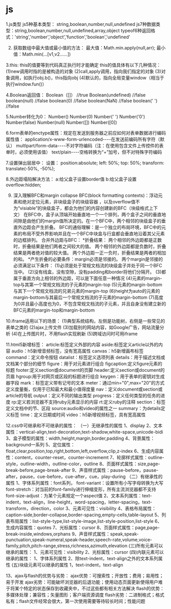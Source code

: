 js
===
1.js类型
js5种基本类型： string,boolean,number,null,undefined
js7种数据类型：string,boolean,number,null,undefined,array,object
typeof6种返回格式：'string','number','object','function','boolean','undefined'

2. 获取数组中最大值或最小值的方法：
最大值：Math.min.apply(null,arr);
最小值：Math.min(...[v1,v2……])

3.this:
this的值要等到代码真正执行时才能确定
this的值具体有以下几种情况：
(1)new调用时指的是被构造的对象
(2)call,apply调用，指向我们指定的对象
(3)对象调用，如执行obj.b()，this指向obj
(4)默认的，指向全局变量window（相当于执行window.fun()）

4.Boolean返回值：
Boolean（[]） //true
Boolean(undefined) //false
boolean(null) //false
boolean(0) //false
boolean(NaN) //false
boolean(' ') //false

5.Number转化为0：
Number()
Number(0)
Number(' ')
Number('0')
Number(false)
Number(null)
Number([])
Number([0])

6.form表单的enctype属性：规定在发送到服务器之前应如何对表单数据进行编码
属性值：
application/x-www-form-urlencoded----在发送前编码所有字符（默认）
multlpart/form-data----不对字符编码（注：在使用包含文件上传控件的表单时，必须使用该值）
text/plain----空格转换为“+”加号，但不对特殊字符编码

7.设置弹出层居中： 
设置： position:absolute;
left: 50%;
top: 50%;
transform: translate(-50%, -50%);

8.外边距塌陷解决方法：
a:给父盒子设置border值
b:给父盒子设置overflow:hidden; 

9. 深入理解BFC和margin collapse
BFC(block formatting contexts)：浮动元素和绝对定位元素，非块级盒子的块级容器 ，以及overflow值不为“visiable”的块级盒子，都会为他们的内容创建新的BFC（块级格式上下文）
在BFC中，盒子从顶端开始垂直地一个一个排列，两个盒子之间的垂直地间隙是由他们的margin值所决定的。在一个BFC中，两个相邻的块级盒子的垂直外边距会产生折叠。
BFC的通俗理解：是一个独立的布局环境，BFC中的元素的布局不受外界影响并且在一个BFC中块盒与行盒都会垂直地沿着其父元素的边框排列。
合并外边距与BFC：
*折叠结果：
两个相邻的外边距都是正数时，折叠结果是他们两者之间较大的值。
两个相邻的外边距都是负数时，折叠结果是两者绝对值的较大值。
两个外边距一正一负时，折叠结果是两者的相加的和。
*产生折叠的必要条件：margin必须是邻接的。
两个margin是邻接的必须满足以下条件：
(1)必须是处于常规文档流的块级盒子并处于同一个BFC当中。
(2)没有线盒，没有空隙，没有padding和border将他们分隔开。
(3)都属于垂直方向上相邻的外边距，可以是下面任意一种情况
(4)元素的margin-top与其第一个常规文档流的子元素的margin-top
(5)元素的margin-bottom与其下一个常规文档流的兄弟元素的margin-top
(6)height为auto的元素的margin-bottom与其最后一个常规文档流的子元素的margin-bottom
(7)高度为0并且最小高度也为0，不包含常规文档流的子元素，并且自身没有建立新的BFC元素的margin-top和margin-bottom

10.iframe适用以下的场景：
(1)典型系统结构，左侧是功能树，右侧是一些常见的表单之类的
(2)ajax上传文件
(3)加载别的网站内容，如Google广告，网站流量分析
(4)在上传图片时，不用flash实现刷新
(5)跨域访问时可用iframe

11.html5新增标签：
article:标签定义外部的内容
aside:标签定义article以外的内容
audio：h5新增音频标签，没有宽高属性
canvas：h5新增画布标签
command：定义命令按钮
datalist：标签定义选项列表
details：用于描述文档或文档某个部分的细节
figure：用于对元素进行组合
figcaption:定义figure元素的标题
footer:定义section或document的页脚
header:定义section或document的页眉
hgroup:用于对网页或区段的标题进行组合
keygen：用于表单的密钥对生成器字段
mark：标签定义带有记号的文本
meter：通过min="0",max="20"的方式定义度量衡，仅用于已知最大和最小值得度量
nav：定义document或section或article的导航
output：定义不同的输出类型
progress：定义任何类型的任务的进度
rp:定义若浏览器不支持ruby元素显示的内容
rt:定义ruby的注释
section：标签定义文档中的节、区段
source:audio和video的属性之一
summary：为details定义标签
time：定义日期或时间
video：h5新增视频标签，具有宽高属性

12.css中可继承和不可继承的属性：
（一）无继承性的属性
1、display
2、文本属性：vertical-align,text-decoration,text-shadow,white-space,unicode-bidi
3、盒子模型的属性：width,height,margin,border,padding
4、背景属性：background一系列
5、定位属性：float,clear,position,top,right,bottom,left,overflow,clip,z-index
6、生成内容属性：content，counter-reset，counter-incrememt
7、轮廓样式属性：outline-style，outline-width，outline-color，outline
8、页面样式属性：size,page-break-before,page-break-after
9、声音样式属性：pause-before，pause-after，pause，cue-before，cue-after，cue，play-during
（二）有继承性的属性
1、字体系列属性：font系列，
font-variant：设置所有小写字母转换为大写
font-stretch：对当前的font-family进行伸缩变形，所有主流浏览器都不支持
font-size-adjust：为某个元素规定一个aspect值
2、文本系列属性：text-indent，text-align，line-height，word-spacing，letter-spacing，text-transform，direction，color
3、元素可见性：visibility
4、表格布局属性：caption-side,border-collapse,border-spacing,empty-cells,table-layout
5、列表布局属性：list-style-type,list-style-image,list-style-position,list-style
6、生成内容属性：quotes
7、光标属性：cursor
8、页面样式属性：page,page-break-inside,windows,orphans
9、声音样式属性：speak,speak-punctuation,speak-numeral,speak-header,speech-rate,volume,voice-family,pitch,pitch-range,stress,richness,azimuth,elevation
(三)所有元素可以继承的属性：
1、元素可见性：visibility
2、光标属性：cursor
(四)内联元素可以继承的属性：
1、字体系列属性
2、除text-indent，text-align之外的文本系列属性
(五)块级元素可以继承的属性
1，text-indent，text-align

13、ajax与flash的优势与劣势：
ajax优势：可搜索性；开放性；费用；易用性；易于开发
ajax劣势：可能破坏浏览器的后退功能；使用动态页面更新使得用户难于将某个特定的状态保存到收藏夹中，不过这些都有相关方法解决
flash的优势：多媒体处理；兼容性；矢量图形；客户端资源调度
flash劣势：二进制格式；格式私有；flash文件经常会很大，第一次使用需要等待较长时间；性能问题

